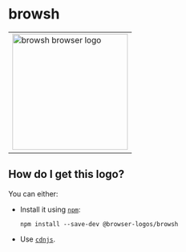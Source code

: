 # browsh

<table>
    <tr height=240>
        <td>
            <a href="https://github.com/alrra/browser-logos/tree/4bb9e9dbe07448496d2075bd4db1dcb97a934b48/src/browsh">
                <img width=230 src="https://raw.githubusercontent.com/alrra/browser-logos/4bb9e9dbe07448496d2075bd4db1dcb97a934b48/src/browsh/browsh.svg?sanitize=true" alt="browsh browser logo">
            </a>
        </td>
    </tr>
</table>

## How do I get this logo?

You can either:

* Install it using [`npm`][npm]:

  `npm install --save-dev @browser-logos/browsh`

* Use [`cdnjs`][cdnjs].

<!-- Link labels: -->

[cdnjs]: https://cdnjs.com/libraries/browser-logos
[npm]: https://www.npmjs.com/
